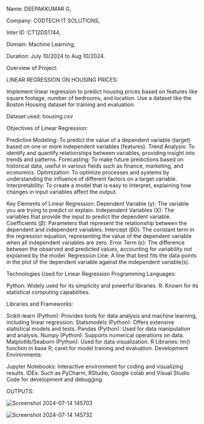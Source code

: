 Name: DEEPAKKUMAR G, 

Company: CODTECH IT SOLUTIONS,

Inter ID :CT12DS1744,

Domain: Machine Learning,

Duration: July 10/2024 to Aug 10/2024.

Overview of Project: 

LINEAR REGRESSION ON HOUSING PRICES:

Implement linear regression to predict housing prices based on features like square footage, number of bedrooms, and location. Use a dataset like the Boston Housing dataset for training and evaluation.

Dataset used: housing.csv

Objectives of Linear Regression:

Predictive Modeling: To predict the value of a dependent variable (target) based on one or more independent variables (features).
Trend Analysis: To identify and quantify relationships between variables, providing insight into trends and patterns.
Forecasting: To make future predictions based on historical data, useful in various fields such as finance, marketing, and economics.
Optimization: To optimize processes and systems by understanding the influence of different factors on a target variable.
Interpretability: To create a model that is easy to interpret, explaining how changes in input variables affect the output.

Key Elements of Linear Regression:
Dependent Variable (y): The variable you are trying to predict or explain.
Independent Variables (X): The variables that provide the input to predict the dependent variable.
Coefficients (β): Parameters that represent the relationship between the dependent and independent variables.
Intercept (β0): The constant term in the regression equation, representing the value of the dependent variable when all independent variables are zero.
Error Term (ε): The difference between the observed and predicted values, accounting for variability not explained by the model.
Regression Line: A line that best fits the data points in the plot of the dependent variable against the independent variable(s).

Technologies Used for Linear Regression
Programming Languages:

Python: Widely used for its simplicity and powerful libraries.
R: Known for its statistical computing capabilities.

Libraries and Frameworks:

Scikit-learn (Python): Provides tools for data analysis and machine learning, including linear regression.
Statsmodels (Python): Offers extensive statistical models and tests.
Pandas (Python): Used for data manipulation and analysis.
Numpy (Python): Supports numerical operations on data.
Matplotlib/Seaborn (Python): Used for data visualization.
R Libraries: lm() function in base R, caret for model training and evaluation.
Development Environments:

Jupyter Notebooks: Interactive environment for coding and visualizing results.
IDEs: Such as PyCharm, RStudio, Google colab and Visual Studio Code for development and debugging.


OUTPUTS:

![Screenshot 2024-07-14 145703](https://github.com/user-attachments/assets/906c20ab-4741-48c0-a986-536844095a9b)

![Screenshot 2024-07-14 145732](https://github.com/user-attachments/assets/624cb9ee-6d8b-473e-9904-a86df343094f)




